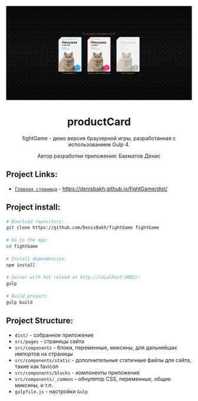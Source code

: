 <div align="center">
  <img width="800" height="auto" src="https://github.com/DenisBakh/productCards/blob/master/productCard.png">
  <h1>productCard</h1>
  <p>
    fightGame - демо версия браузерной игры, разработанная с использованием Gulp 4.
  </p>
  <p>Автор разработки приложения: Бахматов Денис</p>
</div>

## Project Links:

* <a href="https://denisbakh.github.io/fightGame/dist/index.html" target="_blank">`Главная страница`</a> - https://denisbakh.github.io/fightGame/dist/


## Project install:

``` bash
# Download repository:
git clone https://github.com/DenisBakh/fightGame fightGame

# Go to the app:
cd fightGame

# Install dependencies:
npm install

# Server with hot reload at http://localhost:8002/:
gulp

# Build project:
gulp build
```

## Project Structure:

* `dist/` - собранное приложение
* `src/pages` - страницы сайта
* `src/components` - блоки, переменные, миксины, для дальнейших импортов на страницы
* `src/components/static` - дополнительные статичные файлы для сайта, такие как favicon
* `src/components/blocks` - компоненты приложения
* `src/components/_common` - обнулятор CSS, переменные, общие миксины, и т.п.
* `gulpfile.js` - настройки `Gulp`
